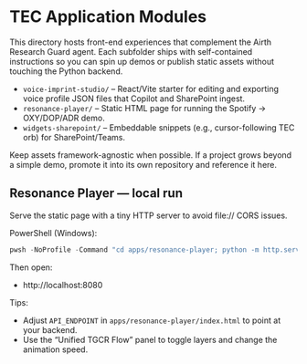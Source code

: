 # TEC Application Modules

This directory hosts front-end experiences that complement the Airth Research Guard agent. Each subfolder ships with self-contained instructions so you can spin up demos or publish static assets without touching the Python backend.

- `voice-imprint-studio/` – React/Vite starter for editing and exporting voice profile JSON files that Copilot and SharePoint ingest.
- `resonance-player/` – Static HTML page for running the Spotify → OXY/DOP/ADR demo.
- `widgets-sharepoint/` – Embeddable snippets (e.g., cursor-following TEC orb) for SharePoint/Teams.

Keep assets framework-agnostic when possible. If a project grows beyond a simple demo, promote it into its own repository and reference it here.

## Resonance Player — local run

Serve the static page with a tiny HTTP server to avoid file:// CORS issues.

PowerShell (Windows):

```powershell
pwsh -NoProfile -Command "cd apps/resonance-player; python -m http.server 8080"
```

Then open:

- http://localhost:8080

Tips:
- Adjust `API_ENDPOINT` in `apps/resonance-player/index.html` to point at your backend.
- Use the “Unified TGCR Flow” panel to toggle layers and change the animation speed.
